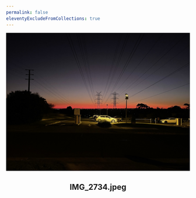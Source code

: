 ```yaml
---
permalink: false
eleventyExcludeFromCollections: true
---
```


<img src="./IMG_2734.jpeg"><br>
## <p align="center">IMG_2734.jpeg</strong></p>
